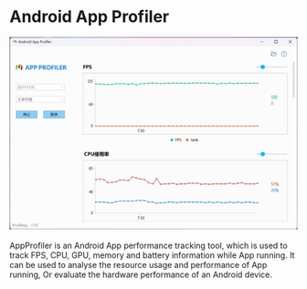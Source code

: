 # Android App Profiler

![screenshot](/Images/screenshot.jpg)
<br/>
<br/>
AppProfiler is an Android App performance tracking tool, which is used to track FPS, CPU, GPU, memory and battery information while App running. It can be used to analyse the resource usage and performance of App running, Or evaluate the hardware performance of an Android device.
